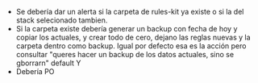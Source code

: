 -   Se debería dar un alerta si la carpeta de rules-kit ya existe o si la del stack selecionado tambien.
-   Si la carpeta existe debería generar un backup con fecha de hoy y copiar los actuales, y crear todo de cero, dejano las reglas nuevas y la carpeta dentro como backup. Igual por defecto esa es la acción pero consultar "queres hacer un backup de los datos actuales, sino se gborrarn" default Y
-   Debería PO

